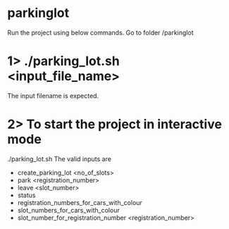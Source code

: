 # parkinglot

Run the project using below commands.
Go to folder /parkinglot

# 1> ./parking_lot.sh <input_file_name>
The input filename is expected.

# 2> To start the project in interactive mode
./parking_lot.sh 
The valid inputs are 
- create_parking_lot <no_of_slots> 
- park <registration_number> <colour>
- leave <slot_number> 
- status 
- registration_numbers_for_cars_with_colour <colour> 
- slot_numbers_for_cars_with_colour <colour>
- slot_number_for_registration_number <registration_number>
